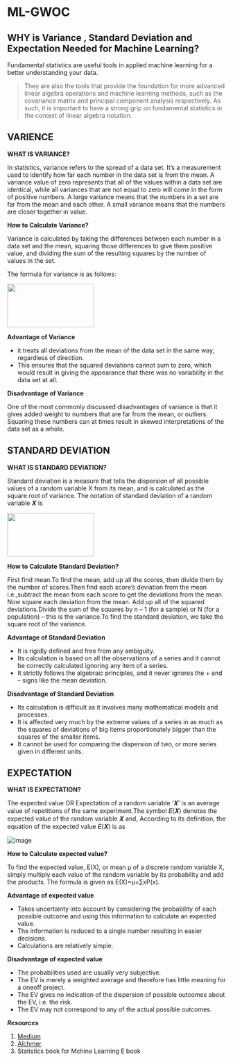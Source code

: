 # ML-GWOC


## WHY is Variance , Standard Deviation and Expectation Needed for Machine Learning?

Fundamental statistics are useful tools in applied machine learning for a better understanding your data.
> They are also the tools that provide the foundation for more advanced linear algebra operations and machine learning methods, such as the covariance matrix and principal component analysis respectively. As such, it is important to have a strong grip on fundamental statistics in the context of linear algebra notation.

## VARIENCE
**WHAT IS VARIANCE?**

In statistics, variance refers to the spread of a data set. It’s a measurement used to identify how far each number in the data set is from the mean. 
A variance value of zero represents that all of the values within a data set are identical, while all variances that are not equal to zero will come in the form of positive numbers. A large variance means that the numbers in a set are far from the mean and each other. A small variance means that the numbers are closer together in value.

**How to Calculate Variance?**

Variance is calculated by taking the differences between each number in a data set and the mean, squaring those differences to give them positive value, and dividing the sum of the resulting squares by the number of values in the set.

The formula for variance is as follows:

<img src="https://user-images.githubusercontent.com/66825094/134767544-972d66ea-0b2d-4d85-a261-e0641d34ef56.png" width="200" height="100" />

**Advantage of Variance**

- it treats all deviations from the mean of the data set in the same way, regardless of direction. 
- This ensures that the squared deviations cannot sum to zero, which would result in giving the appearance that there was no variability in the data set at all.

**Disadvantage of Variance**

One of the most commonly discussed disadvantages of variance is that it gives added weight to numbers that are far from the mean, or outliers. Squaring these numbers can at times result in skewed interpretations of the data set as a whole.

## STANDARD DEVIATION

**WHAT IS STANDARD DEVIATION?**

Standard deviation is a measure that tells the dispersion of all possible values of a random variable X from its mean, and is calculated as the square root of variance. The notation of standard deviation of a random variable 𝑿 is 

<img src="https://user-images.githubusercontent.com/66825094/134767698-5342baa5-58fb-408f-86f4-500655234180.png" width="200" height="100" />

**How to Calculate Standard Deviation?**

First find mean.To find the mean, add up all the scores, then divide them by the number of scores.Then find each score’s deviation from the mean i.e.,subtract the mean from each score to get the deviations from the mean. Now square each deviation from the mean. Add up all of the squared deviations.Divide the sum of the squares by n – 1 (for a sample) or N (for a population) – this is the variance.To find the standard deviation, we take the square root of the variance.

**Advantage of Standard Deviation**

* It is rigidly defined and free from any ambiguity.
* Its calculation is based on all the observations of a series and it cannot be correctly calculated ignoring any item of a series.
* It strictly follows the algebraic principles, and it never ignores the + and – signs like the mean deviation.

**Disadvantage of Standard Deviation**

* Its calculation is difficult as it involves many mathematical models and processes.
* It is affected very much by the extreme values of a series in as much as the squares of deviations of big items proportionately bigger than the squares of the smaller items. 
* It cannot be used for comparing the dispersion of two, or more series given in different units.

## EXPECTATION

**WHAT IS EXPECTATION?**

The expected value OR Expectation of a random variable ‘𝑿’ is an average value of repetitions of the same experiment.The symbol 𝐸(𝑿) denotes the expected value of the random variable 𝑿 and, According to its definition, the equation of the expected value 𝐸(𝑿) is as

![image](https://user-images.githubusercontent.com/66825094/134767942-45453bc0-ecc9-4642-92c3-34b27398d3ce.png)

**How to Calculate expected value?**

To find the expected value, E(X), or mean μ of a discrete random variable X, simply multiply each value of the random variable by its probability and add the products. The formula is given as E(X)=μ=∑xP(x).

**Advantage of expected value**
* Takes uncertainty into account by considering the probability of each possible outcome and using this information to calculate an expected value.
* The information is reduced to a single number resulting in easier decisions. 
* Calculations are relatively simple.
 
**Disadvantage of expected value**

* The probabilities used are usually very subjective. 
* The EV is merely a weighted average and therefore has little meaning for a one­off project.
* The EV gives no indication of the dispersion of possible outcomes about the EV, i.e. the risk.
* The EV may not correspond to any of the actual possible outcomes.

***Resources*** 

1. [Medium](https://medium.com/jun-devpblog/prob-stats-3-expected-value-variance-and-standard-deviation-bce9303d8da8)
2. [Alchmer](https://www.alchemer.com/resources/blog/variance-covariance-correlation/#:~:text=In%20statistics%2C%20variance%20refers%20to,set%20is%20from%20the%20mean.&text=A%20large%20variance%20means%20that,are%20closer%20together%20in%20value)
3. Statistics book for Mchine Learning E book
